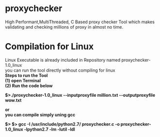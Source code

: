 # proxychecker
High Performant,MultiThreaded, C Based proxy checker Tool which makes validating and checking millions of proxy in almost no time.

# Compilation for Linux
Linux Executable is already included in Repository named proxychecker-1.0_linux<br>
you can run the tool directly without compiling for linux<br>
<b>Steps to run the Tool<b><br>
(1) open Terminal<br>
(2) Run the code below<br>
  <p style='background-color:black color:white'>$>./proxychecker-1.0_linux --inputproxyfile million.txt --outputproxyfile wow.txt</p>
or<br> 
you can compile simply uning gcc<br>
<p style='background-color:black color:white'>$>
$> gcc -I /usr/include/python2.7/ proxychecker.c -o proxychecker-1.0_linux -lpython2.7 -lm -lutil -ldl
</p>

